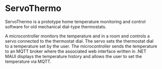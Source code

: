 # ServoThermo

ServoThermo is a prototype home temperature monitoring and control software for old mechanical dial-type thermostats.

A microcontroller monitors the temperature and in a room and controls a servo connected to the thermostat dial. The servo sets the thermostat dial to a temperature set by the user.
The microcontroller sends the temperature to an MQTT broker where the associated web interface written in .NET MAUI displays the temperature history and allows the user to set the temperature via MQTT.
